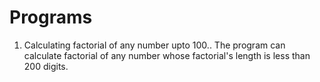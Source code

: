 # Programs
1. Calculating factorial of any number upto 100..
  The program can calculate factorial of any number whose factorial's length is less than 200 digits. 
